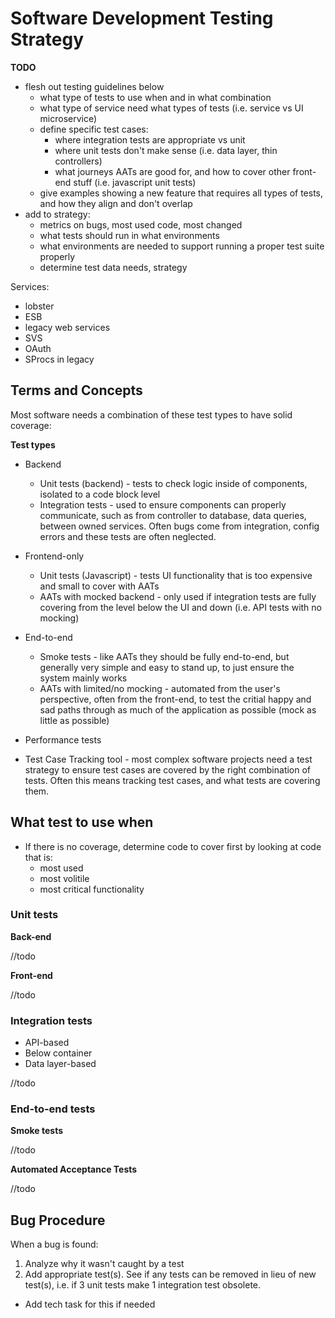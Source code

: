 # Software Development Testing Strategy

**TODO**
- flesh out testing guidelines below
  - what type of tests to use when and in what combination
  - what type of service need what types of tests (i.e. service vs UI microservice)
  - define specific test cases:
    - where integration tests are appropriate vs unit
    - where unit tests don't make sense (i.e. data layer, thin controllers)
    - what journeys AATs are good for, and how to cover other front-end stuff (i.e. javascript unit tests)
  - give examples showing a new feature that requires all types of tests, and how they align and don't overlap
- add to strategy:
  - metrics on bugs, most used code, most changed
  - what tests should run in what environments
  - what environments are needed to support running a proper test suite properly
  - determine test data needs, strategy
  
Services:
- lobster
- ESB
- legacy web services
- SVS
- OAuth
- SProcs in legacy

## Terms and Concepts

Most software needs a combination of these test types to have solid coverage: 

**Test types**

* Backend
  * Unit tests (backend) - tests to check logic inside of components, isolated to a code block level
  * Integration tests - used to ensure components can properly communicate, such as from controller to database, data queries, between owned services. Often bugs come from integration, config errors and these tests are often neglected.
* Frontend-only
  * Unit tests (Javascript) - tests UI functionality that is too expensive and small to cover with AATs
  * AATs with mocked backend - only used if integration tests are fully covering from the level below the UI and down (i.e. API tests with no mocking)
* End-to-end
  * Smoke tests - like AATs they should be fully end-to-end, but generally very simple and easy to stand up, to just ensure the system mainly works
  * AATs with limited/no mocking - automated from the user's perspective, often from the front-end, to test the critial happy and sad paths through as much of the application as possible (mock as little as possible)
* Performance tests

* Test Case Tracking tool - most complex software projects need a test strategy to ensure test cases are covered by the right combination of tests. Often this means tracking test cases, and what tests are covering them.

## What test to use when

* If there is no coverage, determine code to cover first by looking at code that is:
  - most used
  - most volitile
  - most critical functionality

### Unit tests

**Back-end**

//todo

**Front-end** 

//todo

### Integration tests

* API-based
* Below container
* Data layer-based

//todo

### End-to-end tests

**Smoke tests**

//todo

**Automated Acceptance Tests**

//todo

## Bug Procedure

When a bug is found:

1. Analyze why it wasn't caught by a test
1. Add appropriate test(s). See if any tests can be removed in lieu of new test(s), i.e. if 3 unit tests make 1 integration test obsolete.
  - Add tech task for this if needed

